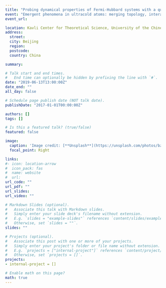 ```yaml
---
title: "Probing dynamical properties of Fermi-Hubbard systems with a quantum gas microscope"
event: "Emergent phenomena in ultracold atoms: merging topology, interaction, and dynamics"
event_url:

location: Kavli Center for Theoretical Science, University of the Chinese Academy of Sciences
address:
  street:
  city: Beijing
  region:
  postcode:
  country: China

summary: 

# Talk start and end times.
#   End time can optionally be hidden by prefixing the line with `#`.
date: "2019-06-13T13:00:00Z"
date_end: ""
all_day: false

# Schedule page publish date (NOT talk date).
publishDate: "2017-01-01T00:00:00Z"

authors: []
tags: []

# Is this a featured talk? (true/false)
featured: false

image:
  caption: 'Image credit: [**Unsplash**](https://unsplash.com/photos/bzdhc5b3Bxs)'
  focal_point: Right

links:
#- icon: location-arrow
#  icon_pack: fas
#  name: website
#  url:
url_code: ""
url_pdf: ""
url_slides:
url_video: ""

# Markdown Slides (optional).
#   Associate this talk with Markdown slides.
#   Simply enter your slide deck's filename without extension.
#   E.g. `slides = "example-slides"` references `content/slides/example-slides.md`.
#   Otherwise, set `slides = ""`.
slides: ""

# Projects (optional).
#   Associate this post with one or more of your projects.
#   Simply enter your project's folder or file name without extension.
#   E.g. `projects = ["internal-project"]` references `content/project/deep-learning/index.md`.
#   Otherwise, set `projects = []`.
projects:
- internal-project = []

# Enable math on this page?
math: true
---
```

